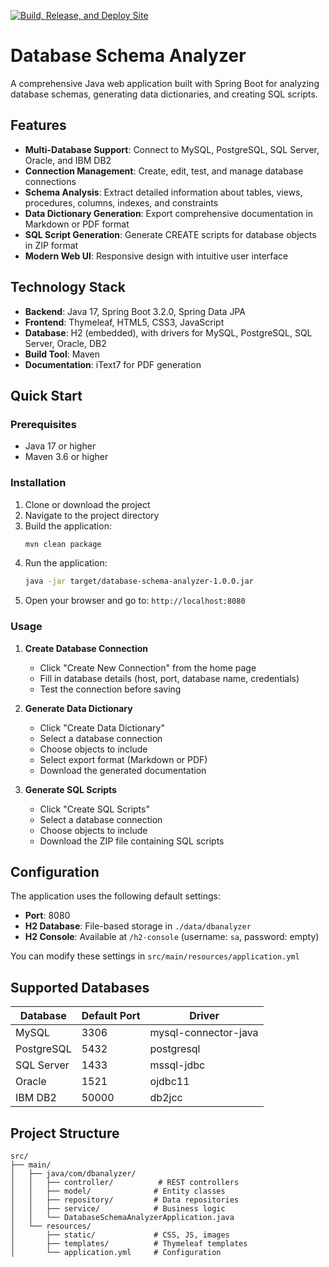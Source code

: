 [![Build, Release, and Deploy Site](https://github.com/Ashish-Temp-Work/db-docs/actions/workflows/main-action.yml/badge.svg)](https://github.com/Ashish-Temp-Work/db-docs/actions/workflows/main-action.yml)


# Database Schema Analyzer

A comprehensive Java web application built with Spring Boot for analyzing database schemas, generating data dictionaries, and creating SQL scripts.

## Features

- **Multi-Database Support**: Connect to MySQL, PostgreSQL, SQL Server, Oracle, and IBM DB2
- **Connection Management**: Create, edit, test, and manage database connections
- **Schema Analysis**: Extract detailed information about tables, views, procedures, columns, indexes, and constraints
- **Data Dictionary Generation**: Export comprehensive documentation in Markdown or PDF format
- **SQL Script Generation**: Generate CREATE scripts for database objects in ZIP format
- **Modern Web UI**: Responsive design with intuitive user interface

## Technology Stack

- **Backend**: Java 17, Spring Boot 3.2.0, Spring Data JPA
- **Frontend**: Thymeleaf, HTML5, CSS3, JavaScript
- **Database**: H2 (embedded), with drivers for MySQL, PostgreSQL, SQL Server, Oracle, DB2
- **Build Tool**: Maven
- **Documentation**: iText7 for PDF generation

## Quick Start

### Prerequisites

- Java 17 or higher
- Maven 3.6 or higher

### Installation

1. Clone or download the project
2. Navigate to the project directory
3. Build the application:
   ```bash
   mvn clean package
   ```
4. Run the application:
   ```bash
   java -jar target/database-schema-analyzer-1.0.0.jar
   ```
5. Open your browser and go to: `http://localhost:8080`

### Usage

1. **Create Database Connection**
    - Click "Create New Connection" from the home page
    - Fill in database details (host, port, database name, credentials)
    - Test the connection before saving

2. **Generate Data Dictionary**
    - Click "Create Data Dictionary"
    - Select a database connection
    - Choose objects to include
    - Select export format (Markdown or PDF)
    - Download the generated documentation

3. **Generate SQL Scripts**
    - Click "Create SQL Scripts"
    - Select a database connection
    - Choose objects to include
    - Download the ZIP file containing SQL scripts

## Configuration

The application uses the following default settings:

- **Port**: 8080
- **H2 Database**: File-based storage in `./data/dbanalyzer`
- **H2 Console**: Available at `/h2-console` (username: `sa`, password: empty)

You can modify these settings in `src/main/resources/application.yml`

## Supported Databases

| Database | Default Port | Driver |
|----------|--------------|--------|
| MySQL | 3306 | mysql-connector-java |
| PostgreSQL | 5432 | postgresql |
| SQL Server | 1433 | mssql-jdbc |
| Oracle | 1521 | ojdbc11 |
| IBM DB2 | 50000 | db2jcc |

## Project Structure

```
src/
├── main/
│   ├── java/com/dbanalyzer/
│   │   ├── controller/          # REST controllers
│   │   ├── model/              # Entity classes
│   │   ├── repository/         # Data repositories
│   │   ├── service/            # Business logic
│   │   └── DatabaseSchemaAnalyzerApplication.java
│   └── resources/
│       ├── static/             # CSS, JS, images
│       ├── templates/          # Thymeleaf templates
│       └── application.yml     # Configuration
```

